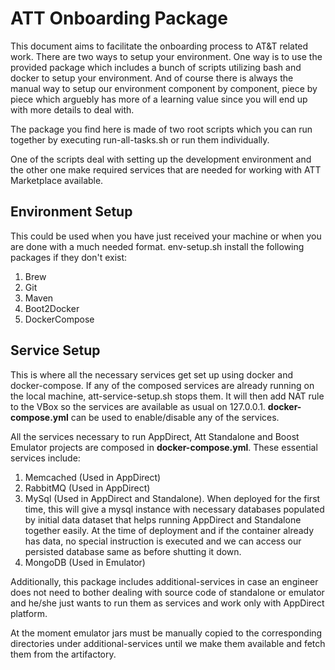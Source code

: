 # ATT Onboarding Package
This document aims to facilitate the onboarding process to AT&T related work. There are two ways to setup your environment. One way is to use the provided package which includes a bunch of scripts utilizing bash and docker to setup your environment. And of course there is always the manual way to setup our environment component by component, piece by piece which arguebly has more of a learning value since you will end up with more details to deal with. 

The package you find  here is made of two root scripts which you can run together by executing run-all-tasks.sh or run them individually. 

One of the scripts deal with setting up the development environment and the other one make required services that are needed for working with ATT Marketplace available.

## Environment Setup
This could be used when you have just received your machine or when you are done with a much needed format. env-setup.sh install the following packages if they don't exist:

1. Brew
2. Git
3. Maven
4. Boot2Docker
5. DockerCompose

## Service Setup
This is where all the necessary services get set up using docker and docker-compose. If any of the composed services are already running on the local machine, att-service-setup.sh stops them. It will then add NAT rule to the VBox so the services are available as usual on 127.0.0.1. **docker-compose.yml** can be used to enable/disable any of the services.

All the services necessary to run AppDirect, Att Standalone and Boost Emulator projects are composed in **docker-compose.yml**. These essential services include:

1. Memcached (Used in AppDirect)
2. RabbitMQ (Used in AppDirect)
3. MySql (Used in AppDirect and Standalone). When deployed for the first time, this will give a mysql instance with necessary databases populated by initial data dataset that helps running AppDirect and Standalone together easily. At the time of deployment and if the container already has data, no special instruction is executed and we can access our persisted database same as before shutting it down.
4. MongoDB (Used in Emulator)

Additionally, this package includes additional-services in case an engineer does not need to bother dealing with source code of standalone or emulator and he/she just wants to run them as services and work only with AppDirect platform. 

At the moment emulator jars must be manually copied to the corresponding directories under additional-services until we make them available and fetch them from the artifactory.

